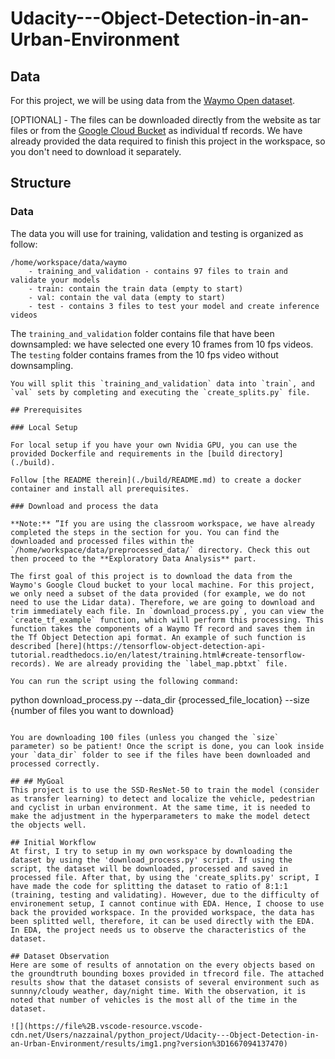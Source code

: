 # Udacity---Object-Detection-in-an-Urban-Environment

## Data

For this project, we will be using data from the [Waymo Open dataset](https://waymo.com/open/).

[OPTIONAL] - The files can be downloaded directly from the website as tar files or from the [Google Cloud Bucket](https://console.cloud.google.com/storage/browser/waymo_open_dataset_v_1_2_0_individual_files/) as individual tf records. We have already provided the data required to finish this project in the workspace, so you don't need to download it separately.

## Structure

### Data

The data you will use for training, validation and testing is organized as follow:
```
/home/workspace/data/waymo
	- training_and_validation - contains 97 files to train and validate your models
    - train: contain the train data (empty to start)
    - val: contain the val data (empty to start)
    - test - contains 3 files to test your model and create inference videos
```
The `training_and_validation` folder contains file that have been downsampled: we have selected one every 10 frames from 10 fps videos. The `testing` folder contains frames from the 10 fps video without downsampling.
```
You will split this `training_and_validation` data into `train`, and `val` sets by completing and executing the `create_splits.py` file.

## Prerequisites

### Local Setup

For local setup if you have your own Nvidia GPU, you can use the provided Dockerfile and requirements in the [build directory](./build).

Follow [the README therein](./build/README.md) to create a docker container and install all prerequisites.

### Download and process the data

**Note:** ”If you are using the classroom workspace, we have already completed the steps in the section for you. You can find the downloaded and processed files within the `/home/workspace/data/preprocessed_data/` directory. Check this out then proceed to the **Exploratory Data Analysis** part.

The first goal of this project is to download the data from the Waymo's Google Cloud bucket to your local machine. For this project, we only need a subset of the data provided (for example, we do not need to use the Lidar data). Therefore, we are going to download and trim immediately each file. In `download_process.py`, you can view the `create_tf_example` function, which will perform this processing. This function takes the components of a Waymo Tf record and saves them in the Tf Object Detection api format. An example of such function is described [here](https://tensorflow-object-detection-api-tutorial.readthedocs.io/en/latest/training.html#create-tensorflow-records). We are already providing the `label_map.pbtxt` file.

You can run the script using the following command:
```
python download_process.py --data_dir {processed_file_location} --size {number of files you want to download}
```

You are downloading 100 files (unless you changed the `size` parameter) so be patient! Once the script is done, you can look inside your `data_dir` folder to see if the files have been downloaded and processed correctly.

## ## MyGoal
This project is to use the SSD-ResNet-50 to train the model (consider as transfer learning) to detect and localize the vehicle, pedestrian and cyclist in urban environment. At the same time, it is needed to make the adjustment in the hyperparameters to make the model detect the objects well.

## Initial Workflow
At first, I try to setup in my own workspace by downloading the dataset by using the 'download_process.py' script. If using the script, the dataset will be downloaded, processed and saved in processed file. After that, by using the 'create_splits.py' script, I have made the code for splitting the dataset to ratio of 8:1:1 (training, testing and validating). However, due to the difficulty of environement setup, I cannot continue with EDA. Hence, I choose to use back the provided workspace. In the provided workspace, the data has been splitted well, therefore, it can be used directly with the EDA. In EDA, the project needs us to observe the characteristics of the dataset. 

## Dataset Observation
Here are some of results of annotation on the every objects based on the groundtruth bounding boxes provided in tfrecord file. The attached results show that the dataset consists of several environment such as sunnny/cloudy weather, day/night time. With the observation, it is noted that number of vehicles is the most all of the time in the dataset. 

![](https://file%2B.vscode-resource.vscode-cdn.net/Users/nazzainal/python_project/Udacity---Object-Detection-in-an-Urban-Environment/results/img1.png?version%3D1667094137470)